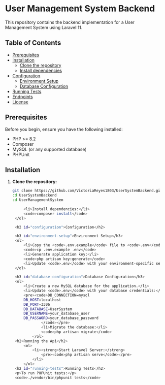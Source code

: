 <!DOCTYPE html>
<html lang="en">
<head>
    <meta charset="UTF-8">
    <meta name="viewport" content="width=device-width, initial-scale=1.0">
    <title>User Management System Backend</title>
</head>
<body>
   <h1>User Management System Backend</h1>

<p>This repository contains the backend implementation for a User Management System using Laravel 11.</p>

## Table of Contents
- [Prerequisites](#prerequisites)
- [Installation](#installation)
  - [Clone the repository](#clone-the-repository)
  - [Install dependencies](#install-dependencies)
- [Configuration](#configuration)
  - [Environment Setup](#environment-setup)
  - [Database Configuration](#database-configuration)
- [Running Tests](#running-tests)
- [Endpoints](#endpoints)
- [License](#license)

## Prerequisites
Before you begin, ensure you have the following installed:
- PHP >= 8.2
- Composer
- MySQL (or any supported database)
- PHPUnit

## Installation
1. **Clone the repository:**
   ```bash
   git clone https://github.com/VictoriaReyes1803/UserSystemBackend.git
   cd UserSystemBackend
   cd UserManagementSystem
        
        <li>Install dependencies:</li>
        <code>composer install</code>
    </ol>

    <h2 id="configuration">Configuration</h2>

    <h3 id="environment-setup">Environment Setup</h3>
    <ol>
        <li>Copy the <code>.env.example</code> file to <code>.env</code>:</li>
        <code>cp .env.example .env</code>
        <li>Generate application key:</li>
        <code>php artisan key:generate</code>
        <li>Update <code>.env</code> with your environment-specific settings (database credentials, etc.).</li>
    </ol>

    <h3 id="database-configuration">Database Configuration</h3>
    <ol>
        <li>Create a new MySQL database for the application.</li>
        <li>Update <code>.env</code> with your database credentials:</li>
        <pre><code>DB_CONNECTION=mysql
        DB_HOST=localhost
        DB_PORT=3306
        DB_DATABASE=UserSystem
        DB_USERNAME=your_database_user
        DB_PASSWORD=your_database_password
                </code></pre>
                <li>Migrate the database:</li>
                <code>php artisan migrate</code>
            </ol>
    <h2>Running the Api</h2>
        <ol>
            <li><strong>Start Laravel Server:</strong>
                <pre><code>php artisan serve</code></pre>
            </li>
        </ol>
    <h2 id="running-tests">Running Tests</h2>
    <p>To run PHPUnit tests:</p>
    <code>./vendor/bin/phpunit tests</code>

</body>
</html>

